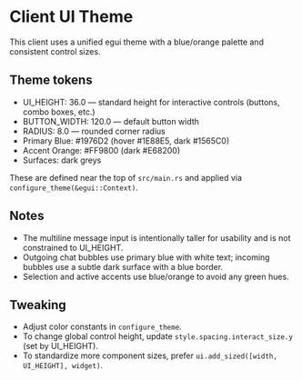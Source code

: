 # Client UI Theme

This client uses a unified egui theme with a blue/orange palette and consistent control sizes.

## Theme tokens
- UI_HEIGHT: 36.0 — standard height for interactive controls (buttons, combo boxes, etc.)
- BUTTON_WIDTH: 120.0 — default button width
- RADIUS: 8.0 — rounded corner radius
- Primary Blue: #1976D2 (hover #1E88E5, dark #1565C0)
- Accent Orange: #FF9800 (dark #E68200)
- Surfaces: dark greys

These are defined near the top of `src/main.rs` and applied via `configure_theme(&egui::Context)`.

## Notes
- The multiline message input is intentionally taller for usability and is not constrained to UI_HEIGHT.
- Outgoing chat bubbles use primary blue with white text; incoming bubbles use a subtle dark surface with a blue border.
- Selection and active accents use blue/orange to avoid any green hues.

## Tweaking
- Adjust color constants in `configure_theme`.
- To change global control height, update `style.spacing.interact_size.y` (set by UI_HEIGHT).
- To standardize more component sizes, prefer `ui.add_sized([width, UI_HEIGHT], widget)`.
